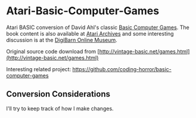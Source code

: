# Atari-Basic-Computer-Games
Atari BASIC conversion of David Ahl's classic [Basic Computer Games](https://archive.org/details/Basic_Computer_Games_Microcomputer_Edition_1978_Creative_Computing). The book content is also available at [Atari Archives](http://www.atariarchives.org/basicgames/) and some interesting discussion is at the [DigiBarn Online Museum](https://digibarn.com/collections/books/basicgames/).

Original source code download from [http://vintage-basic.net/games.html](http://vintage-basic.net/games.html)

Interesting related project: https://github.com/coding-horror/basic-computer-games

## Conversion Considerations
I'll try to keep track of how I make changes.

